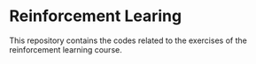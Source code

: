 # Reinforcement Learing 

This repository contains the codes related to the exercises of the reinforcement learning course.